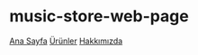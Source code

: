 # music-store-web-page


[Ana Sayfa](http://127.0.0.1:5500/index.html)
[Ürünler](http://127.0.0.1:5500/products.html)
[Hakkımızda](http://127.0.0.1:5500/about-us.html)
